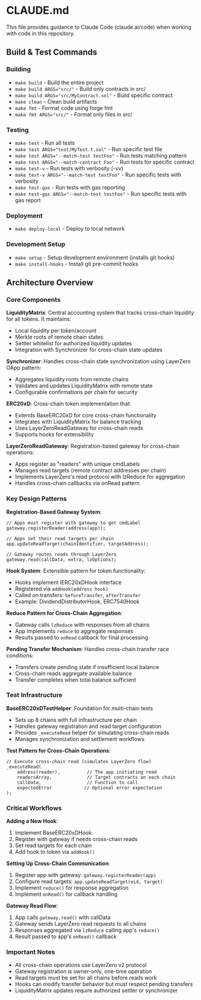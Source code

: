 # CLAUDE.md

This file provides guidance to Claude Code (claude.ai/code) when working with code in this repository.

## Build & Test Commands

### Building
- `make build` - Build the entire project
- `make build ARGS="src/"` - Build only contracts in src/
- `make build ARGS="src/MyContract.sol"` - Build specific contract
- `make clean` - Clean build artifacts
- `make fmt` - Format code using forge fmt
- `make fmt ARGS="src/"` - Format only files in src/

### Testing
- `make test` - Run all tests
- `make test ARGS="test/MyTest.t.sol"` - Run specific test file
- `make test ARGS="--match-test testFoo"` - Run tests matching pattern
- `make test ARGS="--match-contract Foo"` - Run tests for specific contract
- `make test-v` - Run tests with verbosity (-vv)
- `make test-v ARGS="--match-test testFoo"` - Run specific tests with verbosity
- `make test-gas` - Run tests with gas reporting
- `make test-gas ARGS="--match-test testFoo"` - Run specific tests with gas report

### Deployment
- `make deploy-local` - Deploy to local network

### Development Setup
- `make setup` - Setup development environment (installs git hooks)
- `make install-hooks` - Install git pre-commit hooks

## Architecture Overview

### Core Components

**LiquidityMatrix**: Central accounting system that tracks cross-chain liquidity for all tokens. It maintains:
- Local liquidity per token/account
- Merkle roots of remote chain states
- Settler whitelist for authorized liquidity updates
- Integration with Synchronizer for cross-chain state updates

**Synchronizer**: Handles cross-chain state synchronization using LayerZero OApp pattern:
- Aggregates liquidity roots from remote chains
- Validates and updates LiquidityMatrix with remote state
- Configurable confirmations per chain for security

**ERC20xD**: Cross-chain token implementation that:
- Extends BaseERC20xD for core cross-chain functionality
- Integrates with LiquidityMatrix for balance tracking
- Uses LayerZeroReadGateway for cross-chain reads
- Supports hooks for extensibility

**LayerZeroReadGateway**: Registration-based gateway for cross-chain operations:
- Apps register as "readers" with unique cmdLabels
- Manages read targets (remote contract addresses per chain)
- Implements LayerZero's read protocol with lzReduce for aggregation
- Handles cross-chain callbacks via onRead pattern

### Key Design Patterns

**Registration-Based Gateway System**:
```solidity
// Apps must register with gateway to get cmdLabel
gateway.registerReader(address(app));

// Apps set their read targets per chain
app.updateReadTarget(chainIdentifier, targetAddress);

// Gateway routes reads through LayerZero
gateway.read(callData, extra, lzOptions);
```

**Hook System**: Extensible pattern for token functionality:
- Hooks implement IERC20xDHook interface
- Registered via `addHook(address hook)`
- Called on transfers: `beforeTransfer`, `afterTransfer`
- Example: DividendDistributorHook, ERC7540Hook

**Reduce Pattern for Cross-Chain Aggregation**:
- Gateway calls `lzReduce` with responses from all chains
- App implements `reduce` to aggregate responses
- Results passed to `onRead` callback for final processing

**Pending Transfer Mechanism**: Handles cross-chain transfer race conditions:
- Transfers create pending state if insufficient local balance
- Cross-chain reads aggregate available balance
- Transfer completes when total balance sufficient

### Test Infrastructure

**BaseERC20xDTestHelper**: Foundation for multi-chain tests
- Sets up 8 chains with full infrastructure per chain
- Handles gateway registration and read target configuration
- Provides `_executeRead` helper for simulating cross-chain reads
- Manages synchronization and settlement workflows

**Test Pattern for Cross-Chain Operations**:
```solidity
// Execute cross-chain read (simulates LayerZero flow)
_executeRead(
    address(reader),          // The app initiating read
    readersArray,             // Target contracts on each chain
    callData,                 // Function to call
    expectedError            // Optional error expectation
);
```

### Critical Workflows

**Adding a New Hook**:
1. Implement BaseERC20xDHook
2. Register with gateway if needs cross-chain reads
3. Set read targets for each chain
4. Add hook to token via `addHook()`

**Setting Up Cross-Chain Communication**:
1. Register app with gateway: `gateway.registerReader(app)`
2. Configure read targets: `app.updateReadTarget(eid, target)`
3. Implement `reduce()` for response aggregation
4. Implement `onRead()` for callback handling

**Gateway Read Flow**:
1. App calls `gateway.read()` with callData
2. Gateway sends LayerZero read requests to all chains
3. Responses aggregated via `lzReduce` calling app's `reduce()`
4. Result passed to app's `onRead()` callback

### Important Notes

- All cross-chain operations use LayerZero v2 protocol
- Gateway registration is owner-only, one-time operation
- Read targets must be set for all chains before reads work
- Hooks can modify transfer behavior but must respect pending transfers
- LiquidityMatrix updates require authorized settler or synchronizer